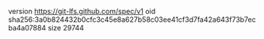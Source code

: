 version https://git-lfs.github.com/spec/v1
oid sha256:3a0b824432b0cfc3c45e8a627b58c03ee41cf3d7fa42a643f73b7ecba4a07884
size 29744
